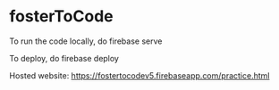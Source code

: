 # fosterToCode

To run the code locally, do firebase serve 

To deploy, do firebase deploy

Hosted website: 
https://fostertocodev5.firebaseapp.com/practice.html
